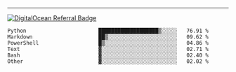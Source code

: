 ---
[![DigitalOcean Referral Badge](https://web-platforms.sfo2.digitaloceanspaces.com/WWW/Badge%203.svg)](https://www.digitalocean.com/?refcode=37fa54d82492&utm_campaign=Referral_Invite&utm_medium=Referral_Program&utm_source=badge)

<!--START_SECTION:waka-->

```text
Python                       ███████████████████▒░░░░░   76.91 %
Markdown                     ██▒░░░░░░░░░░░░░░░░░░░░░░   09.62 %
PowerShell                   █▒░░░░░░░░░░░░░░░░░░░░░░░   04.86 %
Text                         ▓░░░░░░░░░░░░░░░░░░░░░░░░   02.71 %
Bash                         ▓░░░░░░░░░░░░░░░░░░░░░░░░   02.40 %
Other                        ▓░░░░░░░░░░░░░░░░░░░░░░░░   02.02 %
```

<!--END_SECTION:waka-->


[linkedin]: https://www.linkedin.com/in/mohamed-elh/


